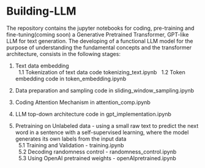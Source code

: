 # Building-LLM

The repository contains the jupyter notebooks for coding, pre-training and fine-tuning(coming soon) a Generative Pretrained Transformer, GPT-like LLM for text generation. The developing of a functional LLM model for the purpose of understanding the fundamental concepts and the transformer architecture, consists in the following stages:


1. Text data embedding <br>
&nbsp; 1.1 Tokenization of text data code tokenizing_text.ipynb
&nbsp; 1.2 Token embedding code in token_embedding.ipynb  

2. Data preparation and sampling code in sliding_window_sampling.ipynb

3. Coding Attention Mechanism in attention_comp.ipynb

4. LLM top-down architecture code in gpt_implementation.ipynb

5. Pretraining on Unlabeled data - using a small raw text to predict the next word in a sentence with a self-supervised learning, where    the model generates its own labels from the input data <br>
&nbsp; 5.1 Training and Validation - training.ipynb <br>
&nbsp; 5.2 Decoding randomness control - randomness_control.ipynb <br>
&nbsp; 5.3 Using OpenAI pretrained weights - openAIpretrained.ipynb <br>
